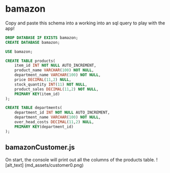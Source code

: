 # bamazon
Copy and paste this schema into a working into an sql query to play with the app!

```sql
DROP DATABASE IF EXISTS bamazon;
CREATE DATABASE bamazon;

USE bamazon;

CREATE TABLE products(
    item_id INT NOT NULL AUTO_INCREMENT,
    product_name VARCHAR(100) NOT NULL,
    department_name VARCHAR(100) NOT NULL,
    price DECIMAL(11,2) NULL,
    stock_quantity INT(11) NOT NULL,
    product_sales DECIMAL(11,2) NOT NULL,
    PRIMARY KEY(item_id)
);

CREATE TABLE departments(
    department_id INT NOT NULL AUTO_INCREMENT,
    department_name VARCHAR(100) NOT NULL,
    over_head_costs DECIMAL(11,2) NULL,
    PRIMARY KEY(department_id)
);
```
## bamazonCustomer.js
On start, the console will print out all the columns of the products table.
![alt_text]
(md_assets/customer0.png)
